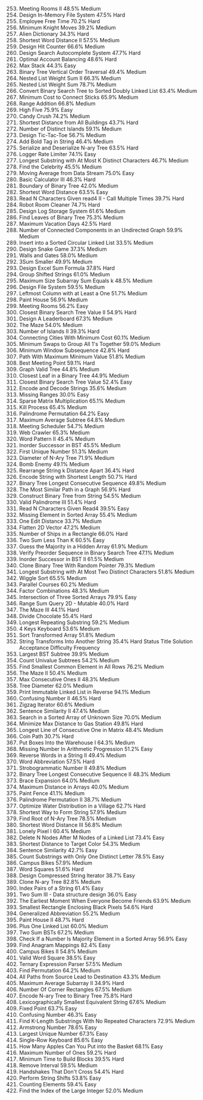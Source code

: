 
253. Meeting Rooms II
48.5%
Medium
588. Design In-Memory File System
47.5%
Hard
759. Employee Free Time
70.2%
Hard
1197. Minimum Knight Moves
39.2%
Medium
269. Alien Dictionary
34.3%
Hard
244. Shortest Word Distance II
57.5%
Medium
362. Design Hit Counter
66.6%
Medium
642. Design Search Autocomplete System
47.7%
Hard
465. Optimal Account Balancing
48.6%
Hard
716. Max Stack
44.3%
Easy
314. Binary Tree Vertical Order Traversal
49.4%
Medium
364. Nested List Weight Sum II
66.3%
Medium
339. Nested List Weight Sum
78.7%
Medium
426. Convert Binary Search Tree to Sorted Doubly Linked List
63.4%
Medium
1167. Minimum Cost to Connect Sticks
65.9%
Medium
370. Range Addition
66.8%
Medium
1086. High Five
75.9%
Easy
723. Candy Crush
74.2%
Medium
317. Shortest Distance from All Buildings
43.7%
Hard
694. Number of Distinct Islands
59.1%
Medium
348. Design Tic-Tac-Toe
56.7%
Medium
616. Add Bold Tag in String
46.4%
Medium
428. Serialize and Deserialize N-ary Tree
63.5%
Hard
359. Logger Rate Limiter
74.1%
Easy
340. Longest Substring with At Most K Distinct Characters
46.7%
Medium
277. Find the Celebrity
45.5%
Medium
346. Moving Average from Data Stream
75.0%
Easy
772. Basic Calculator III
46.3%
Hard
545. Boundary of Binary Tree
42.0%
Medium
243. Shortest Word Distance
63.5%
Easy
158. Read N Characters Given read4 II - Call Multiple Times
39.7%
Hard
489. Robot Room Cleaner
74.7%
Hard
635. Design Log Storage System
61.6%
Medium
366. Find Leaves of Binary Tree
75.3%
Medium
568. Maximum Vacation Days
42.5%
Hard
323. Number of Connected Components in an Undirected Graph
59.9%
Medium
708. Insert into a Sorted Circular Linked List
33.5%
Medium
353. Design Snake Game
37.3%
Medium
286. Walls and Gates
58.0%
Medium
259. 3Sum Smaller
49.9%
Medium
631. Design Excel Sum Formula
37.8%
Hard
249. Group Shifted Strings
61.0%
Medium
325. Maximum Size Subarray Sum Equals k
48.5%
Medium
1166. Design File System
59.5%
Medium
1428. Leftmost Column with at Least a One
51.7%
Medium
256. Paint House
56.9%
Medium
252. Meeting Rooms
56.2%
Easy
272. Closest Binary Search Tree Value II
54.9%
Hard
1244. Design A Leaderboard
67.3%
Medium
490. The Maze
54.0%
Medium
305. Number of Islands II
39.3%
Hard
1135. Connecting Cities With Minimum Cost
60.1%
Medium
1151. Minimum Swaps to Group All 1's Together
59.0%
Medium
727. Minimum Window Subsequence
42.8%
Hard
1102. Path With Maximum Minimum Value
51.8%
Medium
296. Best Meeting Point
59.1%
Hard
261. Graph Valid Tree
44.8%
Medium
742. Closest Leaf in a Binary Tree
44.9%
Medium
270. Closest Binary Search Tree Value
52.4%
Easy
271. Encode and Decode Strings
35.6%
Medium
163. Missing Ranges
30.0%
Easy
311. Sparse Matrix Multiplication
65.1%
Medium
582. Kill Process
65.4%
Medium
266. Palindrome Permutation
64.2%
Easy
1120. Maximum Average Subtree
64.8%
Medium
1229. Meeting Scheduler
54.7%
Medium
1236. Web Crawler
65.3%
Medium
291. Word Pattern II
45.4%
Medium
285. Inorder Successor in BST
45.5%
Medium
1429. First Unique Number
51.3%
Medium
1522. Diameter of N-Ary Tree
71.9%
Medium
361. Bomb Enemy
49.1%
Medium
358. Rearrange String k Distance Apart
36.4%
Hard
471. Encode String with Shortest Length
50.7%
Hard
298. Binary Tree Longest Consecutive Sequence
49.8%
Medium
1548. The Most Similar Path in a Graph
56.9%
Hard
536. Construct Binary Tree from String
54.5%
Medium
1216. Valid Palindrome III
51.4%
Hard
157. Read N Characters Given Read4
39.5%
Easy
1060. Missing Element in Sorted Array
55.4%
Medium
161. One Edit Distance
33.7%
Medium
251. Flatten 2D Vector
47.2%
Medium
1274. Number of Ships in a Rectangle
66.0%
Hard
1099. Two Sum Less Than K
60.5%
Easy
1538. Guess the Majority in a Hidden Array
61.9%
Medium
255. Verify Preorder Sequence in Binary Search Tree
47.1%
Medium
510. Inorder Successor in BST II
61.5%
Medium
1485. Clone Binary Tree With Random Pointer
79.3%
Medium
159. Longest Substring with At Most Two Distinct Characters
51.8%
Medium
280. Wiggle Sort
65.5%
Medium
1136. Parallel Courses
60.2%
Medium
254. Factor Combinations
48.3%
Medium
1213. Intersection of Three Sorted Arrays
79.9%
Easy
308. Range Sum Query 2D - Mutable
40.0%
Hard
499. The Maze III
44.1%
Hard
1231. Divide Chocolate
55.4%
Hard
1062. Longest Repeating Substring
59.2%
Medium
651. 4 Keys Keyboard
53.6%
Medium
360. Sort Transformed Array
51.8%
Medium
1153. String Transforms Into Another String
35.4%
Hard
Status
Title
Solution
Acceptance
Difficulty
Frequency
333. Largest BST Subtree
39.9%
Medium
250. Count Univalue Subtrees
54.2%
Medium
1198. Find Smallest Common Element in All Rows
76.2%
Medium
505. The Maze II
50.4%
Medium
487. Max Consecutive Ones II
48.3%
Medium
1245. Tree Diameter
62.0%
Medium
1265. Print Immutable Linked List in Reverse
94.1%
Medium
1088. Confusing Number II
46.5%
Hard
281. Zigzag Iterator
60.6%
Medium
737. Sentence Similarity II
47.4%
Medium
702. Search in a Sorted Array of Unknown Size
70.0%
Medium
774. Minimize Max Distance to Gas Station
49.8%
Hard
562. Longest Line of Consecutive One in Matrix
48.4%
Medium
656. Coin Path
30.7%
Hard
1564. Put Boxes Into the Warehouse I
64.3%
Medium
1228. Missing Number In Arithmetic Progression
51.2%
Easy
186. Reverse Words in a String II
49.4%
Medium
527. Word Abbreviation
57.5%
Hard
247. Strobogrammatic Number II
49.8%
Medium
549. Binary Tree Longest Consecutive Sequence II
48.3%
Medium
1087. Brace Expansion
64.0%
Medium
624. Maximum Distance in Arrays
40.0%
Medium
276. Paint Fence
41.1%
Medium
267. Palindrome Permutation II
38.7%
Medium
1168. Optimize Water Distribution in a Village
62.7%
Hard
1055. Shortest Way to Form String
57.9%
Medium
1506. Find Root of N-Ary Tree
78.5%
Medium
245. Shortest Word Distance III
56.8%
Medium
531. Lonely Pixel I
60.4%
Medium
1474. Delete N Nodes After M Nodes of a Linked List
73.4%
Easy
1182. Shortest Distance to Target Color
54.3%
Medium
734. Sentence Similarity
42.7%
Easy
1180. Count Substrings with Only One Distinct Letter
78.5%
Easy
1057. Campus Bikes
57.9%
Medium
425. Word Squares
51.6%
Hard
604. Design Compressed String Iterator
38.7%
Easy
1490. Clone N-ary Tree
82.8%
Medium
1065. Index Pairs of a String
61.4%
Easy
170. Two Sum III - Data structure design
36.0%
Easy
1101. The Earliest Moment When Everyone Become Friends
63.9%
Medium
302. Smallest Rectangle Enclosing Black Pixels
54.6%
Hard
320. Generalized Abbreviation
55.2%
Medium
265. Paint House II
48.7%
Hard
369. Plus One Linked List
60.0%
Medium
1214. Two Sum BSTs
67.2%
Medium
1150. Check If a Number Is Majority Element in a Sorted Array
56.9%
Easy
760. Find Anagram Mappings
82.4%
Easy
1066. Campus Bikes II
54.8%
Medium
422. Valid Word Square
38.5%
Easy
439. Ternary Expression Parser
57.5%
Medium
484. Find Permutation
64.2%
Medium
1059. All Paths from Source Lead to Destination
43.3%
Medium
644. Maximum Average Subarray II
34.9%
Hard
750. Number Of Corner Rectangles
67.5%
Medium
431. Encode N-ary Tree to Binary Tree
75.8%
Hard
1061. Lexicographically Smallest Equivalent String
67.6%
Medium
1064. Fixed Point
63.7%
Easy
1056. Confusing Number
46.3%
Easy
1100. Find K-Length Substrings With No Repeated Characters
72.9%
Medium
1134. Armstrong Number
78.6%
Easy
1133. Largest Unique Number
67.3%
Easy
1165. Single-Row Keyboard
85.6%
Easy
1196. How Many Apples Can You Put into the Basket
68.1%
Easy
1183. Maximum Number of Ones
59.2%
Hard
1199. Minimum Time to Build Blocks
39.5%
Hard
1272. Remove Interval
59.5%
Medium
1259. Handshakes That Don't Cross
54.4%
Hard
1427. Perform String Shifts
53.8%
Easy
1426. Counting Elements
59.4%
Easy
1533. Find the Index of the Large Integer
52.0%
Medium